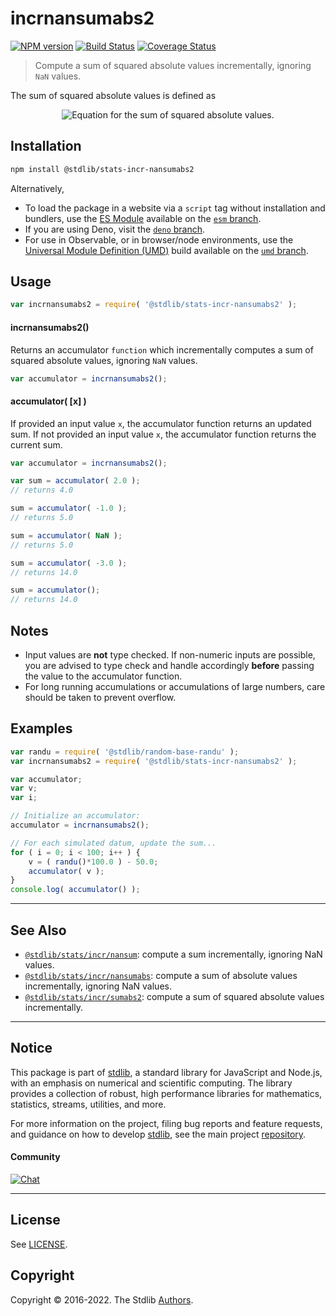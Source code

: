 <!--

@license Apache-2.0

Copyright (c) 2020 The Stdlib Authors.

Licensed under the Apache License, Version 2.0 (the "License");
you may not use this file except in compliance with the License.
You may obtain a copy of the License at

   http://www.apache.org/licenses/LICENSE-2.0

Unless required by applicable law or agreed to in writing, software
distributed under the License is distributed on an "AS IS" BASIS,
WITHOUT WARRANTIES OR CONDITIONS OF ANY KIND, either express or implied.
See the License for the specific language governing permissions and
limitations under the License.

-->

# incrnansumabs2

[![NPM version][npm-image]][npm-url] [![Build Status][test-image]][test-url] [![Coverage Status][coverage-image]][coverage-url] <!-- [![dependencies][dependencies-image]][dependencies-url] -->

> Compute a sum of squared absolute values incrementally, ignoring `NaN` values.

<section class="intro">

The sum of squared absolute values is defined as

<!-- <equation class="equation" label="eq:sum_squared_absolute_values" align="center" raw="s = \sum_{i=0}^{n-1} x_i^2" alt="Equation for the sum of squared absolute values."> -->

<div class="equation" align="center" data-raw-text="s = \sum_{i=0}^{n-1} x_i^2" data-equation="eq:sum_squared_absolute_values">
    <img src="https://cdn.jsdelivr.net/gh/stdlib-js/stdlib@7e004d6b9831fc769f3f50479c69e8d7c2afdbe2/lib/node_modules/@stdlib/stats/incr/nansumabs2/docs/img/equation_sum_squared_absolute_values.svg" alt="Equation for the sum of squared absolute values.">
    <br>
</div>

<!-- </equation> -->

</section>

<!-- /.intro -->

<section class="installation">

## Installation

```bash
npm install @stdlib/stats-incr-nansumabs2
```

Alternatively,

-   To load the package in a website via a `script` tag without installation and bundlers, use the [ES Module][es-module] available on the [`esm` branch][esm-url].
-   If you are using Deno, visit the [`deno` branch][deno-url].
-   For use in Observable, or in browser/node environments, use the [Universal Module Definition (UMD)][umd] build available on the [`umd` branch][umd-url].

</section>

<section class="usage">

## Usage

```javascript
var incrnansumabs2 = require( '@stdlib/stats-incr-nansumabs2' );
```

#### incrnansumabs2()

Returns an accumulator `function` which incrementally computes a sum of squared absolute values, ignoring `NaN` values.

```javascript
var accumulator = incrnansumabs2();
```

#### accumulator( \[x] )

If provided an input value `x`, the accumulator function returns an updated sum. If not provided an input value `x`, the accumulator function returns the current sum.

```javascript
var accumulator = incrnansumabs2();

var sum = accumulator( 2.0 );
// returns 4.0

sum = accumulator( -1.0 );
// returns 5.0

sum = accumulator( NaN );
// returns 5.0

sum = accumulator( -3.0 );
// returns 14.0

sum = accumulator();
// returns 14.0
```

</section>

<!-- /.usage -->

<section class="notes">

## Notes

-   Input values are **not** type checked. If non-numeric inputs are possible, you are advised to type check and handle accordingly **before** passing the value to the accumulator function.
-   For long running accumulations or accumulations of large numbers, care should be taken to prevent overflow.

</section>

<!-- /.notes -->

<section class="examples">

## Examples

<!-- eslint no-undef: "error" -->

```javascript
var randu = require( '@stdlib/random-base-randu' );
var incrnansumabs2 = require( '@stdlib/stats-incr-nansumabs2' );

var accumulator;
var v;
var i;

// Initialize an accumulator:
accumulator = incrnansumabs2();

// For each simulated datum, update the sum...
for ( i = 0; i < 100; i++ ) {
    v = ( randu()*100.0 ) - 50.0;
    accumulator( v );
}
console.log( accumulator() );
```

</section>

<!-- /.examples -->

<!-- Section for related `stdlib` packages. Do not manually edit this section, as it is automatically populated. -->

<section class="related">

* * *

## See Also

-   <span class="package-name">[`@stdlib/stats/incr/nansum`][@stdlib/stats/incr/nansum]</span><span class="delimiter">: </span><span class="description">compute a sum incrementally, ignoring NaN values.</span>
-   <span class="package-name">[`@stdlib/stats/incr/nansumabs`][@stdlib/stats/incr/nansumabs]</span><span class="delimiter">: </span><span class="description">compute a sum of absolute values incrementally, ignoring NaN values.</span>
-   <span class="package-name">[`@stdlib/stats/incr/sumabs2`][@stdlib/stats/incr/sumabs2]</span><span class="delimiter">: </span><span class="description">compute a sum of squared absolute values incrementally.</span>

</section>

<!-- /.related -->

<!-- Section for all links. Make sure to keep an empty line after the `section` element and another before the `/section` close. -->


<section class="main-repo" >

* * *

## Notice

This package is part of [stdlib][stdlib], a standard library for JavaScript and Node.js, with an emphasis on numerical and scientific computing. The library provides a collection of robust, high performance libraries for mathematics, statistics, streams, utilities, and more.

For more information on the project, filing bug reports and feature requests, and guidance on how to develop [stdlib][stdlib], see the main project [repository][stdlib].

#### Community

[![Chat][chat-image]][chat-url]

---

## License

See [LICENSE][stdlib-license].


## Copyright

Copyright &copy; 2016-2022. The Stdlib [Authors][stdlib-authors].

</section>

<!-- /.stdlib -->

<!-- Section for all links. Make sure to keep an empty line after the `section` element and another before the `/section` close. -->

<section class="links">

[npm-image]: http://img.shields.io/npm/v/@stdlib/stats-incr-nansumabs2.svg
[npm-url]: https://npmjs.org/package/@stdlib/stats-incr-nansumabs2

[test-image]: https://github.com/stdlib-js/stats-incr-nansumabs2/actions/workflows/test.yml/badge.svg?branch=main
[test-url]: https://github.com/stdlib-js/stats-incr-nansumabs2/actions/workflows/test.yml?query=branch:main

[coverage-image]: https://img.shields.io/codecov/c/github/stdlib-js/stats-incr-nansumabs2/main.svg
[coverage-url]: https://codecov.io/github/stdlib-js/stats-incr-nansumabs2?branch=main

<!--

[dependencies-image]: https://img.shields.io/david/stdlib-js/stats-incr-nansumabs2.svg
[dependencies-url]: https://david-dm.org/stdlib-js/stats-incr-nansumabs2/main

-->

[chat-image]: https://img.shields.io/gitter/room/stdlib-js/stdlib.svg
[chat-url]: https://gitter.im/stdlib-js/stdlib/

[stdlib]: https://github.com/stdlib-js/stdlib

[stdlib-authors]: https://github.com/stdlib-js/stdlib/graphs/contributors

[umd]: https://github.com/umdjs/umd
[es-module]: https://developer.mozilla.org/en-US/docs/Web/JavaScript/Guide/Modules

[deno-url]: https://github.com/stdlib-js/stats-incr-nansumabs2/tree/deno
[umd-url]: https://github.com/stdlib-js/stats-incr-nansumabs2/tree/umd
[esm-url]: https://github.com/stdlib-js/stats-incr-nansumabs2/tree/esm

[stdlib-license]: https://raw.githubusercontent.com/stdlib-js/stats-incr-nansumabs2/main/LICENSE

<!-- <related-links> -->

[@stdlib/stats/incr/nansum]: https://github.com/stdlib-js/stats-incr-nansum

[@stdlib/stats/incr/nansumabs]: https://github.com/stdlib-js/stats-incr-nansumabs

[@stdlib/stats/incr/sumabs2]: https://github.com/stdlib-js/stats-incr-sumabs2

<!-- </related-links> -->

</section>

<!-- /.links -->
